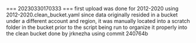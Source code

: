 === 20230330170333 ===
first upload was done for 2012-2020 using 2012-2020.clean_bucket.yaml
since data originally resided in a bucket under a different account and region, it was manually located into a scratch folder in the bucket prior to the script being run to organize it properly into the clean bucket
done by jrknezha using commit 240764b